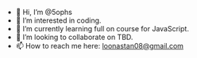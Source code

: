 - 👋 Hi, I’m @5ophs 
- 👀 I’m interested in coding.
- 🌱 I’m currently learning full on course for JavaScript.
- 💞️ I’m looking to collaborate on TBD.
- 📫 How to reach me here: loonastan08@gmail.com

<!---
eunbiana/eunbiana is a ✨ special ✨ repository because its `README.md` (this file) appears on your GitHub profile.
You can click the Preview link to take a look at your changes.
--->
